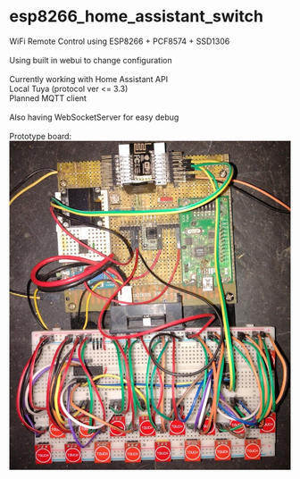# esp8266_home_assistant_switch
WiFi Remote Control using ESP8266 + PCF8574 + SSD1306<br>
<br>
Using built in webui to change configuration<br>
<br>
Currently working with Home Assistant API<br>
Local Tuya (protocol ver <= 3.3)<br>
Planned MQTT client<br>
<br>
Also having WebSocketServer for easy debug<br>
<br>
Prototype board:<br>
![Prototype](/images/prototype.jpg)